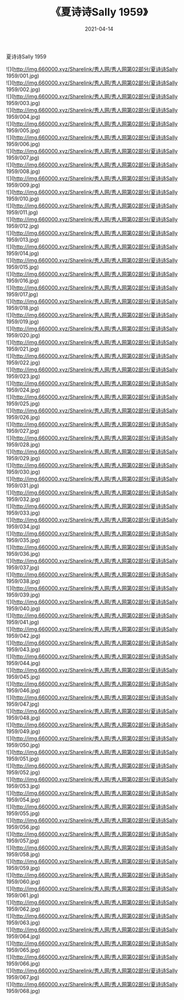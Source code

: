 ﻿---
layout: post
title:  《夏诗诗Sally 1959》
date:   2021-04-14
img: http://img.660000.xyz/Sharelink/秀人网/秀人网第02部分/夏诗诗Sally 1959/000.jpg
categories: [美女, 清纯, 唯美]
---

夏诗诗Sally 1959

  ![](http://img.660000.xyz/Sharelink/秀人网/秀人网第02部分/夏诗诗Sally 1959/001.jpg) <br> ![](http://img.660000.xyz/Sharelink/秀人网/秀人网第02部分/夏诗诗Sally 1959/002.jpg) <br> ![](http://img.660000.xyz/Sharelink/秀人网/秀人网第02部分/夏诗诗Sally 1959/003.jpg) <br> ![](http://img.660000.xyz/Sharelink/秀人网/秀人网第02部分/夏诗诗Sally 1959/004.jpg) <br> ![](http://img.660000.xyz/Sharelink/秀人网/秀人网第02部分/夏诗诗Sally 1959/005.jpg) <br> ![](http://img.660000.xyz/Sharelink/秀人网/秀人网第02部分/夏诗诗Sally 1959/006.jpg) <br> ![](http://img.660000.xyz/Sharelink/秀人网/秀人网第02部分/夏诗诗Sally 1959/007.jpg) <br> ![](http://img.660000.xyz/Sharelink/秀人网/秀人网第02部分/夏诗诗Sally 1959/008.jpg) <br> ![](http://img.660000.xyz/Sharelink/秀人网/秀人网第02部分/夏诗诗Sally 1959/009.jpg) <br> ![](http://img.660000.xyz/Sharelink/秀人网/秀人网第02部分/夏诗诗Sally 1959/010.jpg) <br> ![](http://img.660000.xyz/Sharelink/秀人网/秀人网第02部分/夏诗诗Sally 1959/011.jpg) <br> ![](http://img.660000.xyz/Sharelink/秀人网/秀人网第02部分/夏诗诗Sally 1959/012.jpg) <br> ![](http://img.660000.xyz/Sharelink/秀人网/秀人网第02部分/夏诗诗Sally 1959/013.jpg) <br> ![](http://img.660000.xyz/Sharelink/秀人网/秀人网第02部分/夏诗诗Sally 1959/014.jpg) <br> ![](http://img.660000.xyz/Sharelink/秀人网/秀人网第02部分/夏诗诗Sally 1959/015.jpg) <br> ![](http://img.660000.xyz/Sharelink/秀人网/秀人网第02部分/夏诗诗Sally 1959/016.jpg) <br> ![](http://img.660000.xyz/Sharelink/秀人网/秀人网第02部分/夏诗诗Sally 1959/017.jpg) <br> ![](http://img.660000.xyz/Sharelink/秀人网/秀人网第02部分/夏诗诗Sally 1959/018.jpg) <br> ![](http://img.660000.xyz/Sharelink/秀人网/秀人网第02部分/夏诗诗Sally 1959/019.jpg) <br> ![](http://img.660000.xyz/Sharelink/秀人网/秀人网第02部分/夏诗诗Sally 1959/020.jpg) <br> ![](http://img.660000.xyz/Sharelink/秀人网/秀人网第02部分/夏诗诗Sally 1959/021.jpg) <br> ![](http://img.660000.xyz/Sharelink/秀人网/秀人网第02部分/夏诗诗Sally 1959/022.jpg) <br> ![](http://img.660000.xyz/Sharelink/秀人网/秀人网第02部分/夏诗诗Sally 1959/023.jpg) <br> ![](http://img.660000.xyz/Sharelink/秀人网/秀人网第02部分/夏诗诗Sally 1959/024.jpg) <br> ![](http://img.660000.xyz/Sharelink/秀人网/秀人网第02部分/夏诗诗Sally 1959/025.jpg) <br> ![](http://img.660000.xyz/Sharelink/秀人网/秀人网第02部分/夏诗诗Sally 1959/026.jpg) <br> ![](http://img.660000.xyz/Sharelink/秀人网/秀人网第02部分/夏诗诗Sally 1959/027.jpg) <br> ![](http://img.660000.xyz/Sharelink/秀人网/秀人网第02部分/夏诗诗Sally 1959/028.jpg) <br> ![](http://img.660000.xyz/Sharelink/秀人网/秀人网第02部分/夏诗诗Sally 1959/029.jpg) <br> ![](http://img.660000.xyz/Sharelink/秀人网/秀人网第02部分/夏诗诗Sally 1959/030.jpg) <br> ![](http://img.660000.xyz/Sharelink/秀人网/秀人网第02部分/夏诗诗Sally 1959/031.jpg) <br> ![](http://img.660000.xyz/Sharelink/秀人网/秀人网第02部分/夏诗诗Sally 1959/032.jpg) <br> ![](http://img.660000.xyz/Sharelink/秀人网/秀人网第02部分/夏诗诗Sally 1959/033.jpg) <br> ![](http://img.660000.xyz/Sharelink/秀人网/秀人网第02部分/夏诗诗Sally 1959/034.jpg) <br> ![](http://img.660000.xyz/Sharelink/秀人网/秀人网第02部分/夏诗诗Sally 1959/035.jpg) <br> ![](http://img.660000.xyz/Sharelink/秀人网/秀人网第02部分/夏诗诗Sally 1959/036.jpg) <br> ![](http://img.660000.xyz/Sharelink/秀人网/秀人网第02部分/夏诗诗Sally 1959/037.jpg) <br> ![](http://img.660000.xyz/Sharelink/秀人网/秀人网第02部分/夏诗诗Sally 1959/038.jpg) <br> ![](http://img.660000.xyz/Sharelink/秀人网/秀人网第02部分/夏诗诗Sally 1959/039.jpg) <br> ![](http://img.660000.xyz/Sharelink/秀人网/秀人网第02部分/夏诗诗Sally 1959/040.jpg) <br> ![](http://img.660000.xyz/Sharelink/秀人网/秀人网第02部分/夏诗诗Sally 1959/041.jpg) <br> ![](http://img.660000.xyz/Sharelink/秀人网/秀人网第02部分/夏诗诗Sally 1959/042.jpg) <br> ![](http://img.660000.xyz/Sharelink/秀人网/秀人网第02部分/夏诗诗Sally 1959/043.jpg) <br> ![](http://img.660000.xyz/Sharelink/秀人网/秀人网第02部分/夏诗诗Sally 1959/044.jpg) <br> ![](http://img.660000.xyz/Sharelink/秀人网/秀人网第02部分/夏诗诗Sally 1959/045.jpg) <br> ![](http://img.660000.xyz/Sharelink/秀人网/秀人网第02部分/夏诗诗Sally 1959/046.jpg) <br> ![](http://img.660000.xyz/Sharelink/秀人网/秀人网第02部分/夏诗诗Sally 1959/047.jpg) <br> ![](http://img.660000.xyz/Sharelink/秀人网/秀人网第02部分/夏诗诗Sally 1959/048.jpg) <br> ![](http://img.660000.xyz/Sharelink/秀人网/秀人网第02部分/夏诗诗Sally 1959/049.jpg) <br> ![](http://img.660000.xyz/Sharelink/秀人网/秀人网第02部分/夏诗诗Sally 1959/050.jpg) <br> ![](http://img.660000.xyz/Sharelink/秀人网/秀人网第02部分/夏诗诗Sally 1959/051.jpg) <br> ![](http://img.660000.xyz/Sharelink/秀人网/秀人网第02部分/夏诗诗Sally 1959/052.jpg) <br> ![](http://img.660000.xyz/Sharelink/秀人网/秀人网第02部分/夏诗诗Sally 1959/053.jpg) <br> ![](http://img.660000.xyz/Sharelink/秀人网/秀人网第02部分/夏诗诗Sally 1959/054.jpg) <br> ![](http://img.660000.xyz/Sharelink/秀人网/秀人网第02部分/夏诗诗Sally 1959/055.jpg) <br> ![](http://img.660000.xyz/Sharelink/秀人网/秀人网第02部分/夏诗诗Sally 1959/056.jpg) <br> ![](http://img.660000.xyz/Sharelink/秀人网/秀人网第02部分/夏诗诗Sally 1959/057.jpg) <br> ![](http://img.660000.xyz/Sharelink/秀人网/秀人网第02部分/夏诗诗Sally 1959/058.jpg) <br> ![](http://img.660000.xyz/Sharelink/秀人网/秀人网第02部分/夏诗诗Sally 1959/059.jpg) <br> ![](http://img.660000.xyz/Sharelink/秀人网/秀人网第02部分/夏诗诗Sally 1959/060.jpg) <br> ![](http://img.660000.xyz/Sharelink/秀人网/秀人网第02部分/夏诗诗Sally 1959/061.jpg) <br> ![](http://img.660000.xyz/Sharelink/秀人网/秀人网第02部分/夏诗诗Sally 1959/062.jpg) <br> ![](http://img.660000.xyz/Sharelink/秀人网/秀人网第02部分/夏诗诗Sally 1959/063.jpg) <br> ![](http://img.660000.xyz/Sharelink/秀人网/秀人网第02部分/夏诗诗Sally 1959/064.jpg) <br> ![](http://img.660000.xyz/Sharelink/秀人网/秀人网第02部分/夏诗诗Sally 1959/065.jpg) <br> ![](http://img.660000.xyz/Sharelink/秀人网/秀人网第02部分/夏诗诗Sally 1959/066.jpg) <br> ![](http://img.660000.xyz/Sharelink/秀人网/秀人网第02部分/夏诗诗Sally 1959/067.jpg) <br> ![](http://img.660000.xyz/Sharelink/秀人网/秀人网第02部分/夏诗诗Sally 1959/068.jpg) <br>